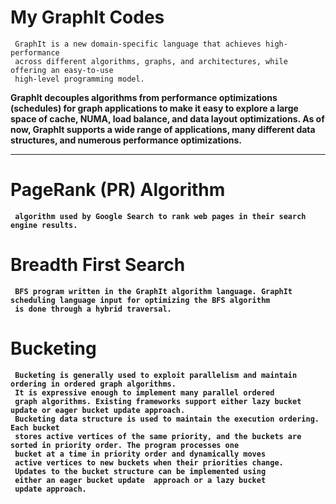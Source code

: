 # My GraphIt Codes #
     GraphIt is a new domain-specific language that achieves high-performance
     across different algorithms, graphs, and architectures, while offering an easy-to-use
     high-level programming model. 
     
 <b> GraphIt decouples algorithms from performance optimizations (schedules) for graph applications to make it easy to            explore a large space
     of cache, NUMA, load balance, and data layout optimizations. As of now, GraphIt
     supports a wide range of applications, many different data structures, and numerous
     performance optimizations.
     
     
<hr>

# PageRank (PR) Algorithm #
     algorithm used by Google Search to rank web pages in their search engine results.


     
# Breadth First Search #
     
     BFS program written in the GraphIt algorithm language. GraphIt scheduling language input for optimizing the BFS algorithm
     is done through a hybrid traversal.
     

# Bucketing #
     Bucketing is generally used to exploit parallelism and maintain ordering in ordered graph algorithms.
     It is expressive enough to implement many parallel ordered
     graph algorithms. Existing frameworks support either lazy bucket update or eager bucket update approach.
     Bucketing data structure is used to maintain the execution ordering. Each bucket
     stores active vertices of the same priority, and the buckets are sorted in priority order. The program processes one
     bucket at a time in priority order and dynamically moves
     active vertices to new buckets when their priorities change.
     Updates to the bucket structure can be implemented using
     either an eager bucket update  approach or a lazy bucket
     update approach.



